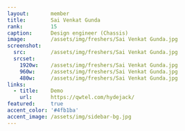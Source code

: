 ```yaml
---
layout:       member
title:        Sai Venkat Gunda
rank:         15
caption:      Design engineer (Chassis)
image:        /assets/img/freshers/Sai Venkat Gunda.jpg
screenshot:
  src:        /assets/img/freshers/Sai Venkat Gunda.jpg
  srcset:
    1920w:    /assets/img/freshers/Sai Venkat Gunda.jpg
    960w:     /assets/img/freshers/Sai Venkat Gunda.jpg
    480w:     /assets/img/freshers/Sai Venkat Gunda.jpg
links:
  - title:    Demo
    url:      https://qwtel.com/hydejack/
featured:     true
accent_color: '#4fb1ba'
accent_image: /assets/img/sidebar-bg.jpg
---
```


